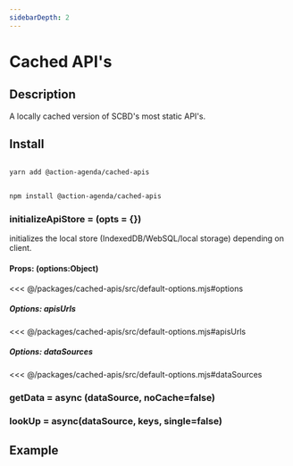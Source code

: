 ```yaml
---
sidebarDepth: 2
---
```

# Cached API's

## Description

A locally cached version of SCBD's most static API's.


## Install

<code-group>
<code-block title="YARN">

```bash

yarn add @action-agenda/cached-apis

```
</code-block>

<code-block title="NPM">

```bash

npm install @action-agenda/cached-apis

```
</code-block>
</code-group>

### initializeApiStore = (opts = {})
initializes the local store (IndexedDB/WebSQL/local storage) depending on client.

#### Props: (options:Object)

<<< @/packages/cached-apis/src/default-options.mjs#options
##### Options: apisUrls
<<< @/packages/cached-apis/src/default-options.mjs#apisUrls
##### Options: dataSources
<<< @/packages/cached-apis/src/default-options.mjs#dataSources

### getData  = async (dataSource, noCache=false)

### lookUp = async(dataSource, keys, single=false)


## Example
<template>
<div id="example-data" class="position-relative p-5 example" >
  <div class="inner">
    <h3>lookUp('all', ['528B1187-F1BD-4479-9FB3-ADBD9076D361', 'ca' ,'AICHI-TARGET-10','CBD-SUBJECT-ABS'])</h3>
    <hr/>
    <pre>
    {{lookUp}}
    </pre>
    <h3>CachedApis.getData('aichis')</h3>
    <hr/>
    <pre>
    {{all}}
    </pre>
  </div>
</div>
</template>

<script>
import * as CachedApis from './src/index.mjs'

export default {
  methods: { getExamp },
  computed: { cachedApis: () => CachedApis },
  data() {
    return {
      exampleData: null,
      exampleHeader: null,
      all:[],
      lookUp:[]
    }
  },

  async mounted () {
    CachedApis.initializeApiStore()
    
    this.all = await CachedApis.getData('aichis')
    this.lookUp =  await CachedApis.lookUp('all', ['528B1187-F1BD-4479-9FB3-ADBD9076D361', 'ca' ,'AICHI-TARGET-10','CBD-SUBJECT-ABS'])
    this.getExamp()
  },
  destroyed(){
    this.exampleHeader.parentNode.removeChild(this.exampleHeader)
    this.exampleData.parentNode.removeChild(this.exampleData)
  }
}

function getExamp(){

  const test = document.getElementsByTagName('main')[0].lastElementChild.id

  if(test === 'example-data') return

    this.exampleHeader = document.getElementById('example')
    this.exampleData   = document.getElementById('example-data')

  this.exampleHeader.parentNode.removeChild(this.exampleHeader)
  this.exampleData.parentNode.removeChild(this.exampleData)

  const main = document.getElementsByTagName('main')[0]

  this.exampleHeader.classList.add('example-header')
  main.appendChild(this.exampleHeader)
  main.appendChild(this.exampleData)
}
</script>
<style scoped>
  
  .example{
    padding: 3em 3em 3em 3em;
    background-color: rgb(38, 90, 79);
  }
  .example .inner{
    padding: 5em 5em 5em 5em;
    background-color: white;
  }
  .example-header{
      max-width: 740px;
    margin: 0 auto;
    padding: 2rem 2.5rem;
  }

</style>

